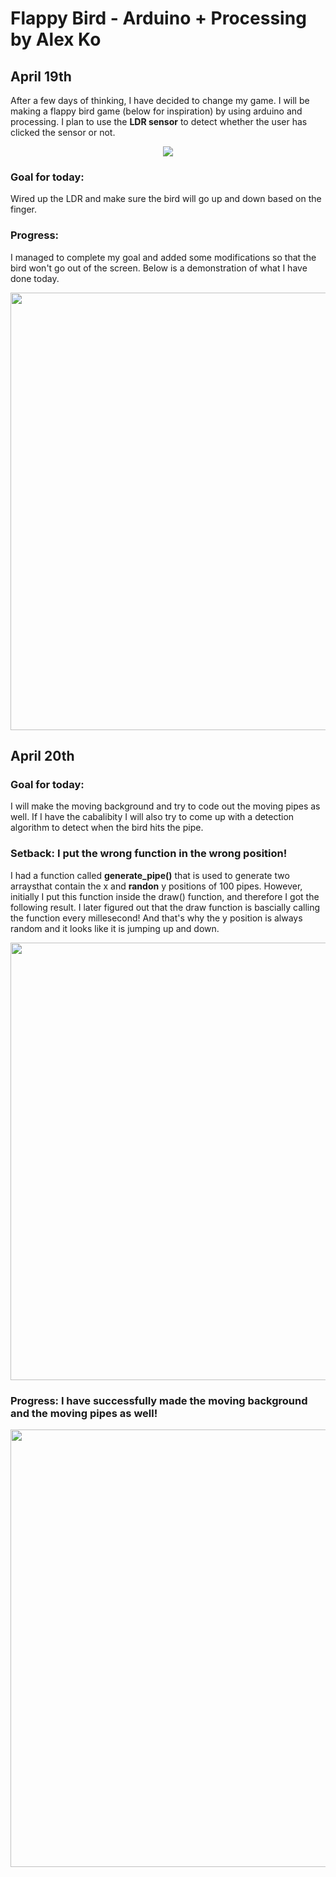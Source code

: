 # Flappy Bird - Arduino + Processing by Alex Ko 
## April 19th 
After a few days of thinking, I have decided to change my game. I will be making a flappy bird game (below for inspiration) by using arduino and processing. I plan to use the __LDR sensor__ to detect whether the user has clicked the sensor or not. 
<p align="center">
  <img src="https://github.com/fyk211/Intro-to-IM/blob/main/Final%20Project/inspo.png?raw=true">
</p>

### Goal for today: 
Wired up the LDR and make sure the bird will go up and down based on the finger. 
### Progress: 
I managed to complete my goal and added some modifications so that the bird won't go out of the screen. Below is a demonstration of what I have done today. 

<p align="center">
  <img src="https://github.com/fyk211/Intro-to-IM/blob/main/Final%20Project/Progress/Apr-19-2021%2023-35-48.gif?raw=true" width="700">
</p>

## April 20th 
### Goal for today: 
I will make the moving background and try to code out the moving pipes as well. If I have the cabalibity I will also try to come up with a detection algorithm to detect when the bird hits the pipe. 

### Setback: I put the wrong function in the wrong position! 
I had a function called __generate_pipe()__ that is used to generate two arraysthat contain the x and __randon__ y positions of 100 pipes. However, initially I put this function inside the draw() function, and therefore I got the following result. I later figured out that the draw function is bascially calling the function every millesecond! And that's why the y position is always random and it looks like it is jumping up and down. 
<p align="center">
  <img src="https://github.com/fyk211/Intro-to-IM/blob/main/Final%20Project/Progress/Apr-21-2021%2023-41-15.gif?raw=true" width="700">
</p>

### Progress: I have successfully made the moving background and the moving pipes as well! 
<p align="center">
  <img src="https://github.com/fyk211/Intro-to-IM/blob/main/Final%20Project/Progress/Apr-21-2021%2023-51-37.gif?raw=true" width="700">
</p>

